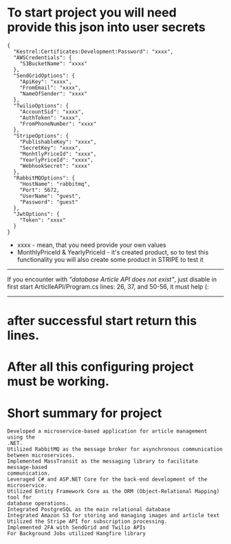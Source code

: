 # To start project you will need provide this json into user secrets
```
{
  "Kestrel:Certificates:Development:Password": "xxxx",
  "AWSCredentials": {
    "S3BucketName": "xxxx"
  },
  "SendGridOptions": {
    "ApiKey": "xxxx",
    "FromEmail": "xxxx",
    "NameOfSender": "xxxx"
  },
  "TwilioOptions": {
    "AccountSid": "xxxx",
    "AuthToken": "xxxx",
    "FromPhoneNumber": "xxxx"
  },
  "StripeOptions": {
    "PublishableKey": "xxxx",
    "SecretKey": "xxxx",
    "MonhtlyPriceId": "xxxx",
    "YearlyPriceId": "xxxx",
    "WebhookSecret": "xxxx"
  },
  "RabbitMQOptions": {
    "HostName": "rabbitmq",
    "Port": 5672,
    "UserName": "guest",
    "Password": "guest"
  },
  "JwtOptions": {
    "Token": "xxxx"
  }
}
```
* xxxx -  mean, that you need provide your own values
* MonthlyPriceId & YearlyPriceId - it's created product, so to test this functionality you will also create some product in STRIPE to test it
___
If you encounter with *"database Article API does not exist"*, just disable in first start ArticlleAPI/Program.cs lines:
26, 37, and 50-56, it must help (:
___
# after successful start return this lines.
# After all this configuring project must be working.

# Short summary for project
```
Developed a microservice-based application for article management using the
.NET.
Utilized RabbitMQ as the message broker for asynchronous communication
between microservices.
Implemented MassTransit as the messaging library to facilitate message-based
communication.
Leveraged C# and ASP.NET Core for the back-end development of the
microservice.
Utilized Entity Framework Core as the ORM (Object-Relational Mapping) tool for
database operations.
Integrated PostgreSQL as the main relational database
Integrated Amazon S3 for storing and managing images and article text
Utilized the Stripe API for subscription processing.
Implemented 2FA with SendGrid and Twilio APIs
For Background Jobs utilized Hangfire library
```
